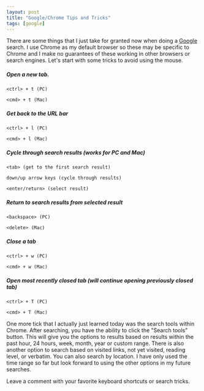 ```yaml
---
layout: post
title: "Google/Chrome Tips and Tricks"
tags: [google]
---
```


There are some things that I just take for granted now when doing a
[Google](http://google.com) search. I use Chrome as my default browser so these
may be specific to Chrome and I make no guarantees of these working in other
browsers or search engines. Let's start with some tricks to avoid using the mouse.

##### Open a new tab.

  `<ctrl> + t (PC)`

  `<cmd> + t (Mac)`

##### Get back to the URL bar

  `<ctrl> + l (PC)`

  `<cmd> + l (Mac)`

##### Cycle through search results (works for PC and Mac)

  `<tab> (get to the first search result)`

  `down/up arrow keys (cycle through results)`

  `<enter/return> (select result)`

##### Return to search results from selected result

  `<backspace> (PC)`

  `<delete> (Mac)`

##### Close a tab

  `<ctrl> + w (PC)`

  `<cmd> + w (Mac)`

##### Open most recently closed tab (will continue opening previously closed tab)

  `<ctrl> + T (PC)`

  `<cmd> + T (Mac)`

One more tick that I actually just learned today was the search tools within
Chrome. After searching, you have the ability to click the "Search tools"
button. This will give you the options to results based on results within the
past hour, 24 hours, week, month, year or custom range. There is also another
option to search based on visited links, not yet visited, reading level, or
verbatim. You can also search by location. I have only used the time range so
far but look forward to using the other options in my future searches.

Leave a comment with your favorite keyboard shortcuts or search tricks.
